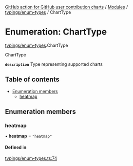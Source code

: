[GitHub action for GitHub user contribution charts](../README.md) / [Modules](../modules.md) / [typings/enum-types](../modules/typings_enum_types.md) / ChartType

# Enumeration: ChartType

[typings/enum-types](../modules/typings_enum_types.md).ChartType

ChartType

**`description`** Type representing supported charts

## Table of contents

- [Enumeration members](#enumeration-members-1)
  - [heatmap](#heatmap)

## Enumeration members

### heatmap

• **heatmap** = `"heatmap"`

#### Defined in

[typings/enum-types.ts:74](https://github.com/AlexRogalskiy/github-action-user-contribution/blob/8736815/typings/enum-types.ts#L74)
